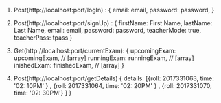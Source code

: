 
1) Post(http://localhost:port/logIn) :
    {
        email: email,
        password: password,
    }
2) Post(http://localhost:port/signUp) :
    {
        firstName: First Name,
        lastName: Last Name,
        email: email,
        password: password,
        teacherMode: true,
        teacherPass: tpass
    }


3) Get(http://localhost:port/currentExam):
    {
        upcomingExam: upcomingExam,  // [array]
        runningExam: runningExam,    // [array]
        inishedExam: finishedExam,   // [array]
    }

4) Post(http://localhost:port/getDetails)
    {
        details: [{roll: 2017331063, time: '02: 10PM' } , {roll: 2017331064, time: '02: 20PM' } , {roll: 2017331070, time: '02: 30PM'}  ]
    }